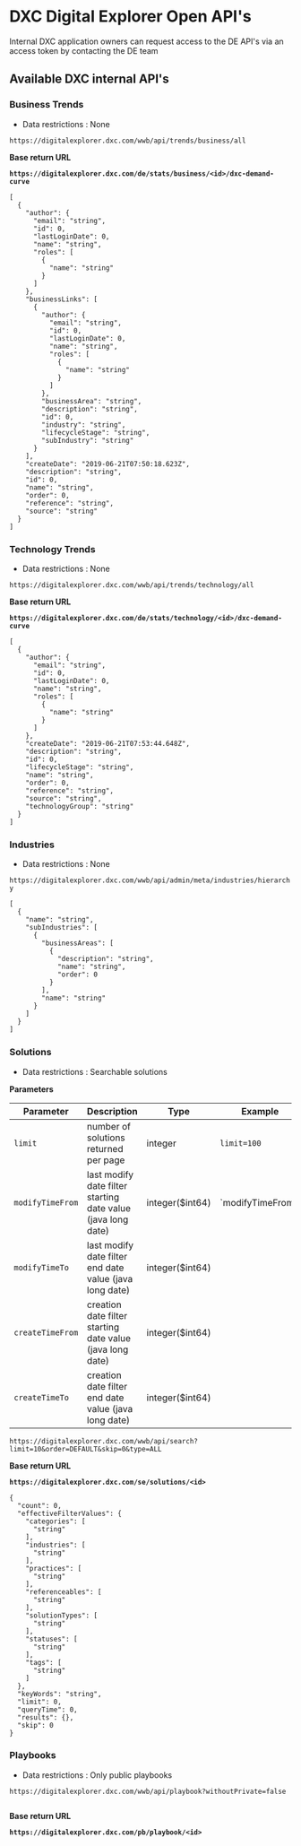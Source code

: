 # DXC Digital Explorer Open API's

Internal DXC application owners can request access to the DE API's via an access token by contacting the DE team 


## Available DXC internal API's

### Business Trends
- Data restrictions : None

`https://digitalexplorer.dxc.com/wwb/api/trends/business/all`


**Base return URL**

**`https://digitalexplorer.dxc.com/de/stats/business/<id>/dxc-demand-curve`**



~~~
[
  {
    "author": {
      "email": "string",
      "id": 0,
      "lastLoginDate": 0,
      "name": "string",
      "roles": [
        {
          "name": "string"
        }
      ]
    },
    "businessLinks": [
      {
        "author": {
          "email": "string",
          "id": 0,
          "lastLoginDate": 0,
          "name": "string",
          "roles": [
            {
              "name": "string"
            }
          ]
        },
        "businessArea": "string",
        "description": "string",
        "id": 0,
        "industry": "string",
        "lifecycleStage": "string",
        "subIndustry": "string"
      }
    ],
    "createDate": "2019-06-21T07:50:18.623Z",
    "description": "string",
    "id": 0,
    "name": "string",
    "order": 0,
    "reference": "string",
    "source": "string"
  }
]
~~~

### Technology Trends
- Data restrictions : None

`https://digitalexplorer.dxc.com/wwb/api/trends/technology/all`


**Base return URL**

**`https://digitalexplorer.dxc.com/de/stats/technology/<id>/dxc-demand-curve`**

~~~
[
  {
    "author": {
      "email": "string",
      "id": 0,
      "lastLoginDate": 0,
      "name": "string",
      "roles": [
        {
          "name": "string"
        }
      ]
    },
    "createDate": "2019-06-21T07:53:44.648Z",
    "description": "string",
    "id": 0,
    "lifecycleStage": "string",
    "name": "string",
    "order": 0,
    "reference": "string",
    "source": "string",
    "technologyGroup": "string"
  }
]
~~~

### Industries
- Data restrictions : None

`https://digitalexplorer.dxc.com/wwb/api/admin/meta/industries/hierarchy`

~~~
[
  {
    "name": "string",
    "subIndustries": [
      {
        "businessAreas": [
          {
            "description": "string",
            "name": "string",
            "order": 0
          }
        ],
        "name": "string"
      }
    ]
  }
]
~~~

### Solutions
- Data restrictions : Searchable solutions

**Parameters**

|Parameter|Description|Type|Example|
|---|---|---|---|
|`limit` |number of solutions returned per page|integer|`limit=100`
|`modifyTimeFrom` |last modify date filter starting date value (java long date) |integer($int64)|`modifyTimeFrom=
|`modifyTimeTo` |last modify date filter end date value  (java long date)  |integer($int64)
|`createTimeFrom` |creation date filter starting date value (java long date)  |integer($int64)
|`createTimeTo` |creation date filter end date value (java long date)  |integer($int64)


`https://digitalexplorer.dxc.com/wwb/api/search?limit=10&order=DEFAULT&skip=0&type=ALL`

**Base return URL**

**`https://digitalexplorer.dxc.com/se/solutions/<id>`**

~~~
{
  "count": 0,
  "effectiveFilterValues": {
    "categories": [
      "string"
    ],
    "industries": [
      "string"
    ],
    "practices": [
      "string"
    ],
    "referenceables": [
      "string"
    ],
    "solutionTypes": [
      "string"
    ],
    "statuses": [
      "string"
    ],
    "tags": [
      "string"
    ]
  },
  "keyWords": "string",
  "limit": 0,
  "queryTime": 0,
  "results": {},
  "skip": 0
}
~~~

### Playbooks

- Data restrictions : Only public playbooks

`https://digitalexplorer.dxc.com/wwb/api/playbook?withoutPrivate=false`


~~~

~~~

**Base return URL**

**`https://digitalexplorer.dxc.com/pb/playbook/<id>`**

